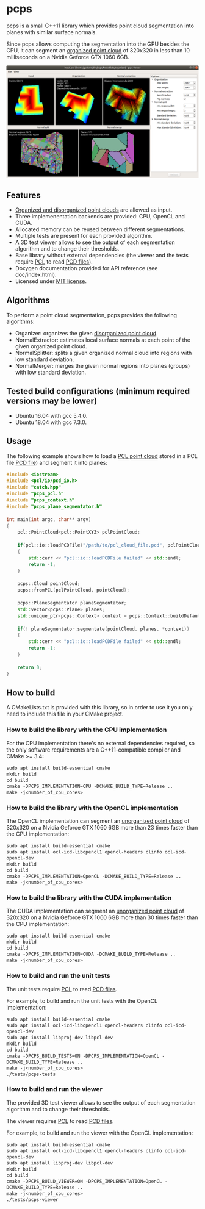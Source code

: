 pcps
====

pcps is a small C++11 library which provides point cloud segmentation into planes with similar surface normals.

Since pcps allows computing the segmentation into the GPU besides the CPU, it can segment an [organized point cloud](http://pointclouds.org/documentation/tutorials/basic_structures.php) of 320x320 in less than 10 milliseconds on a Nvidia Geforce GTX 1060 6GB.

![pcps viewer screenshot](screenshot.png?raw=true)

## Features

- [Organized and disorganized point clouds](http://pointclouds.org/documentation/tutorials/basic_structures.php) are allowed as input.
- Three implemenentation backends are provided: CPU, OpenCL and CUDA.
- Allocated memory can be reused between different segmentations.
- Multiple tests are present for each provided algorithm.
- A 3D test viewer allows to see the output of each segmentation algorithm and to change their thresholds.
- Base library without external dependencies (the viewer and the tests require [PCL](http://www.pointclouds.org) to read [PCD files](http://www.pointclouds.org/documentation/tutorials/pcd_file_format.php)).
- Doxygen documentation provided for API reference (see doc/index.html).
- Licensed under [MIT license](LICENSE).

## Algorithms

To perform a point cloud segmentation, pcps provides the following algorithms:

- Organizer: organizes the given [disorganized point cloud](http://pointclouds.org/documentation/tutorials/basic_structures.php).
- NormalExtractor: estimates local surface normals at each point of the given organized point cloud.
- NormalSplitter: splits a given organized normal cloud into regions with low standard deviation.
- NormalMerger: merges the given normal regions into planes (groups) with low standard deviation.

## Tested build configurations (minimum required versions may be lower)

* Ubuntu 16.04 with gcc 5.4.0.
* Ubuntu 18.04 with gcc 7.3.0.

## Usage

The following example shows how to load a [PCL point cloud](http://www.pointclouds.org) stored in a PCL file [PCD file](http://www.pointclouds.org/documentation/tutorials/pcd_file_format.php)) and segment it into planes:

```C++
#include <iostream>
#include <pcl/io/pcd_io.h>
#include "catch.hpp"
#include "pcps_pcl.h"
#include "pcps_context.h"
#include "pcps_plane_segmentator.h"

int main(int argc, char** argv)
{
    pcl::PointCloud<pcl::PointXYZ> pclPointCloud;

    if(pcl::io::loadPCDFile("/path/to/pcl_cloud_file.pcd", pclPointCloud))
    {
        std::cerr << "pcl::io::loadPCDFile failed" << std::endl;
        return -1;
    }

    pcps::Cloud pointCloud;
    pcps::fromPCL(pclPointCloud, pointCloud);

    pcps::PlaneSegmentator planeSegmentator;
    std::vector<pcps::Plane> planes;
    std::unique_ptr<pcps::Context> context = pcps::Context::buildDefault();

    if(! planeSegmentator.segmentate(pointCloud, planes, *context))
    {
        std::cerr << "pcl::io::loadPCDFile failed" << std::endl;
        return -1;
    }

    return 0;
}
```

## How to build

A CMakeLists.txt is provided with this library, so in order to use it you only need to include this file in your CMake project.

### How to build the library with the CPU implementation

For the CPU implementation there's no external dependencies required, so the only software requirements are a C++11-compatible compiler and CMake >= 3.4:

```
sudo apt install build-essential cmake
mkdir build
cd build
cmake -DPCPS_IMPLEMENTATION=CPU -DCMAKE_BUILD_TYPE=Release ..
make -j<number_of_cpu_cores>
```

### How to build the library with the OpenCL implementation

The OpenCL implementation can segment an [unorganized point cloud](http://pointclouds.org/documentation/tutorials/basic_structures.php) of 320x320 on a Nvidia Geforce GTX 1060 6GB more than 23 times faster than the CPU implementation:

```
sudo apt install build-essential cmake
sudo apt install ocl-icd-libopencl1 opencl-headers clinfo ocl-icd-opencl-dev
mkdir build
cd build
cmake -DPCPS_IMPLEMENTATION=OpenCL -DCMAKE_BUILD_TYPE=Release ..
make -j<number_of_cpu_cores>
```

### How to build the library with the CUDA implementation

The CUDA implementation can segment an [unorganized point cloud](http://pointclouds.org/documentation/tutorials/basic_structures.php) of 320x320 on a Nvidia Geforce GTX 1060 6GB more than 30 times faster than the CPU implementation:

```
sudo apt install build-essential cmake
mkdir build
cd build
cmake -DPCPS_IMPLEMENTATION=CUDA -DCMAKE_BUILD_TYPE=Release ..
make -j<number_of_cpu_cores>
```

### How to build and run the unit tests

The unit tests require [PCL](http://www.pointclouds.org) to read [PCD files](http://www.pointclouds.org/documentation/tutorials/pcd_file_format.php).

For example, to build and run the unit tests with the OpenCL implementation:

```
sudo apt install build-essential cmake
sudo apt install ocl-icd-libopencl1 opencl-headers clinfo ocl-icd-opencl-dev
sudo apt install libproj-dev libpcl-dev
mkdir build
cd build
cmake -DPCPS_BUILD_TESTS=ON -DPCPS_IMPLEMENTATION=OpenCL -DCMAKE_BUILD_TYPE=Release ..
make -j<number_of_cpu_cores>
./tests/pcps-tests
```

### How to build and run the viewer

The provided 3D test viewer allows to see the output of each segmentation algorithm and to change their thresholds.

The viewer requires [PCL](http://www.pointclouds.org) to read [PCD files](http://www.pointclouds.org/documentation/tutorials/pcd_file_format.php).

For example, to build and run the viewer with the OpenCL implementation:

```
sudo apt install build-essential cmake
sudo apt install ocl-icd-libopencl1 opencl-headers clinfo ocl-icd-opencl-dev
sudo apt install libproj-dev libpcl-dev
mkdir build
cd build
cmake -DPCPS_BUILD_VIEWER=ON -DPCPS_IMPLEMENTATION=OpenCL -DCMAKE_BUILD_TYPE=Release ..
make -j<number_of_cpu_cores>
./tests/pcps-viewer
```

